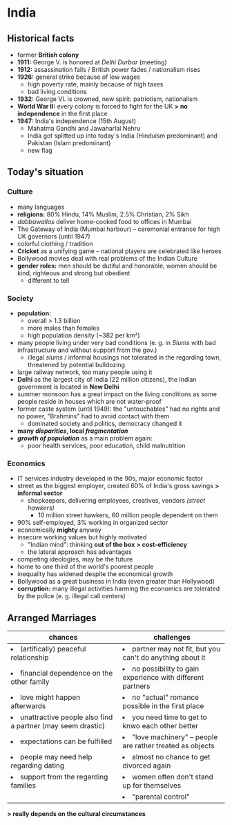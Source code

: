 # India

## Historical facts

- former **British colony**
- **1911:** George V. is honored at *Delhi Durbar* (meeting)
- **1912:** assassination fails / British power fades / nationalism rises
- **1926:** general strike because of low wages
	- high poverty rate, mainly because of high taxes
	- bad living conditions
- **1932:** George VI. is crowned, new spirit: patriotism, nationalism
- **World War II:** every colony is forced to fight for the UK **> no independence** in the first place
- **1947:** India's independence (15th August)
	- Mahatma Gandhi and Jawaharlal Nehru
	- India got splitted up into today's India (Hinduism predominant) and Pakistan (Islam predominant)
	- new flag

## Today's situation

### Culture
- many languages
- **religions:** 80% Hindu, 14% Muslim, 2.5% Christian, 2% Sikh
- *dabbawallas* deliver home-cooked food to offices in Mumbai
- The Gateway of India (Mumbai harbour) – ceremonial entrance for high UK governors (until 1947)
- colorful clothing / tradition
- **Cricket** as a unifying game – national players are celebrated like heroes
- Bollywood movies deal with real problems of the Indian Culture
- **gender roles:** men should be dutiful and honorable, women should be kind, righteous and strong but obedient
	- different to tell 

### Society
- **population:**
	- overall > 1.3 billion
	- more males than females
	- high population density (~382 per km²)
- many people living under very bad conditions (e. g. in *Slums* with bad infrastructure and without support from the gov.) 
	- illegal *slums* / informal housings not tolerated in the regarding town, threatened by potential bulldozing
- large railway network, too many people using it
- **Delhi** as the largest city of India (22 million citizens), the Indian government is located in **New Delhi**
- summer monsoon has a great impact on the living conditions as some people reside in houses which are not water-proof
- former caste system (until 1949): the "untouchables" had no rights and no power, "Brahmins" had to avoid contact with them
	- dominated society and politics, democracy changed it
- **many *disparities*, local *fragmentation***
- ***growth of population*** as a main problem again:
	- poor health services, poor education, child malnutrition

### Economics
- IT services industry developed in the 90s, major economic factor
- street as the biggest employer, created 60% of India's gross savings **> informal sector**
	- shopkeepers, delivering employees, creatives, vendors *(street hawkers)*
		- 10 million street hawkers, 60 million people dependent on them
- 90% self-employed, 3% working in organized sector
- economically **mighty** anyway
- insecure working values but highly motivated
	- "Indian mind": thinking **out of the box** **> cost-efficiency**
	- the lateral approach has advantages
- competing ideologies, may be the future
- home to one third of the world's poorest people
- inequality has widened despite the economical growth
- Bollywood as a great business in India (even greater than Hollywood)
- **corruption:** many illegal activities harming the economics are tolerated by the police (e. g. illegal call centers)

## Arranged Marriages

| chances | challenges |
| --- | --- |
| <li>(artifically) peaceful relationship</li> | <li>partner may not fit, but you can't do anything about it</li> |
| <li>financial dependence on the other family</li> | <li>no possibility to gain experience with different partners</li> |
| <li>love might happen afterwards</li> | <li>no "actual" romance possible in the first place</li> |
| <li>unattractive people also find a partner (may seem drastic)</li> | <li>you need time to get to knwo each other better</li> |
| <li>expectations can be fulfilled</li> | <li>"love machinery" – people are rather treated as objects</li> |
| <li>people may need help regarding dating</li> | <li>almost no chance to get divorced again</li> |
| <li>support from the regarding families</li> | <li>women often don't stand up for themselves</li> |
| | <li>"parental control"</li>  |

**> really depends on the cultural circumstances**

<!--stackedit_data:
eyJoaXN0b3J5IjpbLTIwNzE1MjE1NTQsLTE1NDI5NjM0MzQsLT
E2NTA1NDAwOTIsLTEwNzA0MDc4MDYsMTc2MzgzNDA0MiwxNzky
NzU3MzU0LC0xNzAzMjYzMTIwLDQxMjExNDA0NiwtNDk1NjAyOD
c4LDE3NzQxNTUyOCw1Njg3NzE5ODQsMTc4MDU3MzUxMywtMjUz
NzgzNDM3LC05NjY3MjcyNzcsLTM3ODMyNDc5MiwxMzMyNjQxMj
U4LDEyNjYyMDc4NTddfQ==
-->